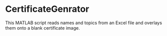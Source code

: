 # CertificateGenrator
This MATLAB script reads names and topics from an Excel file and overlays them onto a blank certificate image.
